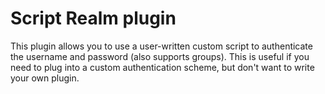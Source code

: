 Script Realm plugin 
===================

This plugin allows you to use a user-written custom script to authenticate the username and password (also supports groups). 
This is useful if you need to plug into a custom authentication scheme, but don't want to write your own plugin.
